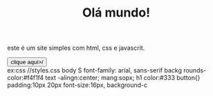 <!Doctype html>
<html lang="p+-Br">
    <lead>
        <meta charset="UTF-8">
        <meta name="view port" content="widta=device-widt,initial-scale=1,0">
        <title> Meu site básico </title>
        <head>
            <body>
            <header>
                <h1>Olá mundo!</h1> 
            </header>
            <main>
                <p>este é um site simples com html, css e javascrit. </p>
                <button on click=" mostrar alerta()"> clique aqui>/</button>
            </main>
            <script> sru="script. js>" </script>
            </body>
            <html>
                 ex:css 
                 //styles.css
                 body S 
                 font-family: arial, sans-serif
                 backg rounds-color:#f4f1f4 
                 text -alingn:center;
                 mang:sopx;
                 h1
                 color:#333
                 button{} 
                 padding:10px 20px
                 font-size:16px,
                 background-c
